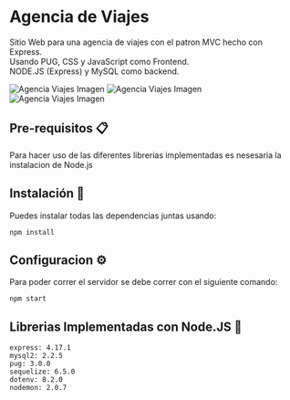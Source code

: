 # Agencia de Viajes
Sitio Web para una agencia de viajes con el patron MVC hecho con Express.  
Usando PUG, CSS y JavaScript como Frontend.  
NODE.JS (Express) y MySQL como backend.  

![Agencia Viajes Imagen](https://lh3.googleusercontent.com/-Tj2wXnUQSew/YYR7gfJYQLI/AAAAAAAAA-M/4dHjp_-k6o0O7gamrHpv12eYAWFLZkTdgCLcBGAsYHQ/s16000/01.png)
![Agencia Viajes Imagen](https://lh3.googleusercontent.com/-KbvFvmvjybg/YYR7eddUquI/AAAAAAAAA-I/XEZ91jzq2_oRmAT5HygFsanGyv1kUSD8gCLcBGAsYHQ/s16000/02.png)
![Agencia Viajes Imagen](https://lh3.googleusercontent.com/-Op3UZKp2ALg/YYR7cCMH9mI/AAAAAAAAA-E/vnVXkdUFet8iL71uQB_Bd-vMs7yZb1jpQCLcBGAsYHQ/s16000/03.png)

## Pre-requisitos 📋
Para hacer uso de las diferentes librerias implementadas es nesesaria la instalacion de Node.js

## Instalación 🔧
Puedes instalar todas las dependencias juntas usando:

```
npm install
```

## Configuracion ⚙️
Para poder correr el servidor se debe correr con el siguiente comando:
```
npm start
```

## Librerias Implementadas con Node.JS 📜
```
express: 4.17.1
mysql2: 2.2.5
pug: 3.0.0
sequelize: 6.5.0
dotenv: 8.2.0
nodemon: 2.0.7
```